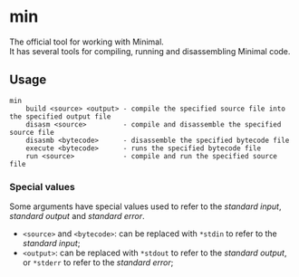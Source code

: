 # min

The official tool for working with Minimal. <br />
It has several tools for compiling, running and disassembling Minimal code.

## Usage

```
min
    build <source> <output> - compile the specified source file into the specified output file
    disasm <source>         - compile and disassemble the specified source file
    disasmb <bytecode>      - disassemble the specified bytecode file
    execute <bytecode>      - runs the specified bytecode file
    run <source>            - compile and run the specified source file
```

### Special values

Some arguments have special values used to refer to the _standard input_, _standard output_ and _standard error_.

- `<source>` and `<bytecode>`: can be replaced with `*stdin` to refer to the _standard input_;
- `<output>`: can be replaced with `*stdout` to refer to the _standard output_, or `*stderr` to refer to the _standard error_;

